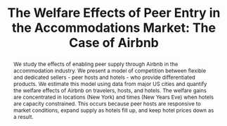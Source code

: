 ---
layout:
title: "The Welfare Effects of Peer Entry in the Accommodations Market: The Case of Airbnb"
category: research
abstract: We study the effects of enabling peer supply through Airbnb in the accommodation industry. We present a model of competition between flexible and dedicated sellers - peer hosts and hotels - who provide differentiated products. We estimate this model using data from major US cities and quantify the welfare effects of Airbnb on travelers, hosts, and hotels. The welfare gains are concentrated in locations (New York) and times (New Years Eve) when hotels are capacity constrained. This occurs because peer hosts are responsive to market conditions, expand supply as hotels fill up, and keep hotel prices down as a result.
link: "/assets/airbnb_welfare_paper.pdf"
order: 1
published: 0
journal: Conditionally Accepted at the American Economic Review (new version to be posted soon)
coauthors: (with <a href = "https://sites.google.com/site/chiarafarronato/"> Chiara Farronato</a>)
js: "toggleMe('market'); return false;"
js_abbrev: 'market'
bibjs: "toggleMe('market'); return false;"
bib_abbrev: 'market_bib'
---